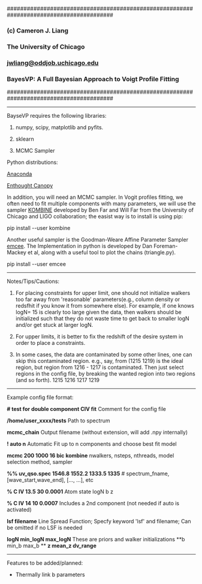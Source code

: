 ########################################################################################
###
###   		(c) Cameron J. Liang
###		    The University of Chicago
###     	    jwliang@oddjob.uchicago.edu
###       	BayesVP: A Full Bayesian Approach to Voigt Profile Fitting
########################################################################################

------------------------------------------------------------------------------------------

BayseVP requires the following libraries:

1) numpy, scipy, matplotlib and pyfits. 

2) sklearn

3) MCMC Sampler

Python distributions:

[Anaconda](https://www.continuum.io/downloads)

[Enthought Canopy](https://www.enthought.com/products/canopy/)

In addition, you will need an MCMC sampler. In Vogit profiles fitting, we often need to fit multiple components with many parameters, we will use the sampler [KOMBINE](http://home.uchicago.edu/~farr/kombine/kombine.html) developed by Ben Far and Will Far from the University of Chicago and LIGO collaboration; the easist way is to install is using pip:

pip install --user kombine

Another useful sampler is the Goodman-Weare Affine Parameter Sampler [emcee](http://dan.iel.fm/emcee/current/). The Implementation in python is developed by Dan Foreman-Mackey et al, along with a useful tool to plot the chains (triangle.py). 

pip install --user emcee 

------------------------------------------------------------------------------------------

Notes/Tips/Cautions:

1. For placing constraints for upper limit, one should not initialize walkers too far away from 'reasonable' parameters(e.g., column density or redsfhit if you know it from somewhere else). For example, if one knows logN= 15 is clearly too large given the data, then walkers should be initialized such that they do not waste time to get back to smaller logN and/or get stuck at larger logN. 

2. For upper limits, it is better to fix the redshift of the desire system in order to place a constraints. 

3. In some cases, the data are contaminated by some other lines, one can skip this contaminated region. 
	e.g., say, from (1215 1219) is the ideal region, but region from 1216 - 1217 is contaminated. Then just select regions in the config file, by breaking the wanted region into two regions (and so forth).
	1215 1216
	1217 1219

------------------------------------------------------------------------------------------


Example config file format:

**# test for double component CIV fit** 			Comment for the config file

**/home/user_xxxx/tests** 					Path to spectrum 

**mcmc_chain**  						Output filename (without extension, will add .npy internally)

**! auto n**  							Automatic Fit up to n components and choose best fit model

**mcmc 200 1000 16 bic kombine** 				nwalkers, nsteps, nthreads, model selection method, sampler

**%% uv_qso.spec 1546.8 1552.2 1333.5 1335**  # spectrum_fname, [wave_start,wave_end], [..., ...], etc

**% C IV 13.5 30 0.0001**   				       	Atom state logN b z

**% C IV 14 10 0.0007**						Includes a 2nd component (not needed if auto is activated)

**lsf filename** 			Line Spread Function; Specfy keyword 'lsf' and filename; Can be omitted if no LSF is needed

**logN min_logN max_logN**  			                These are priors and walker initializations
**b    min_b    max_b **
**z    mean_z   dv_range**

------------------------------------------------------------------------------------------

Features to be added/planned: 
* Thermally link b parameters
